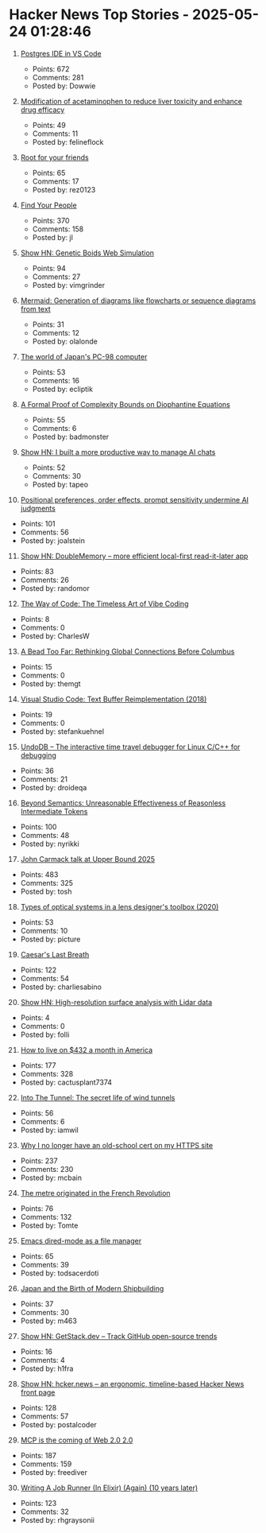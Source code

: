 # Hacker News Top Stories - 2025-05-24 01:28:46

1. [Postgres IDE in VS Code](https://techcommunity.microsoft.com/blog/adforpostgresql/announcing-a-new-ide-for-postgresql-in-vs-code-from-microsoft/4414648)
   - Points: 672
   - Comments: 281
   - Posted by: Dowwie

2. [Modification of acetaminophen to reduce liver toxicity and enhance drug efficacy](https://www.societyforscience.org/regeneron-sts/2025-student-finalists/chloe-lee/)
   - Points: 49
   - Comments: 11
   - Posted by: felineflock

3. [Root for your friends](https://josephthacker.com/personal/2025/05/13/root-for-your-friends.html)
   - Points: 65
   - Comments: 17
   - Posted by: rez0123

4. [Find Your People](https://foundersatwork.posthaven.com/find-your-people)
   - Points: 370
   - Comments: 158
   - Posted by: jl

5. [Show HN: Genetic Boids Web Simulation](https://attentionmech.github.io/genetic-boids/)
   - Points: 94
   - Comments: 27
   - Posted by: vimgrinder

6. [Mermaid: Generation of diagrams like flowcharts or sequence diagrams from text](https://github.com/mermaid-js/mermaid)
   - Points: 31
   - Comments: 12
   - Posted by: olalonde

7. [The world of Japan's PC-98 computer](https://strangecomforts.com/the-strange-world-of-japans-pc-98-computer/)
   - Points: 53
   - Comments: 16
   - Posted by: ecliptik

8. [A Formal Proof of Complexity Bounds on Diophantine Equations](https://arxiv.org/abs/2505.16963)
   - Points: 55
   - Comments: 6
   - Posted by: badmonster

9. [Show HN: I built a more productive way to manage AI chats](https://contextch.at)
   - Points: 52
   - Comments: 30
   - Posted by: tapeo

10. [Positional preferences, order effects, prompt sensitivity undermine AI judgments](https://www.cip.org/blog/llm-judges-are-unreliable)
   - Points: 101
   - Comments: 56
   - Posted by: joalstein

11. [Show HN: DoubleMemory – more efficient local-first read-it-later app](https://doublememory.com)
   - Points: 83
   - Comments: 26
   - Posted by: randomor

12. [The Way of Code: The Timeless Art of Vibe Coding](https://www.thewayofcode.com/)
   - Points: 8
   - Comments: 0
   - Posted by: CharlesW

13. [A Bead Too Far: Rethinking Global Connections Before Columbus](https://peterfrankopan.substack.com/p/a-bead-too-far-rethinking-global)
   - Points: 15
   - Comments: 0
   - Posted by: themgt

14. [Visual Studio Code: Text Buffer Reimplementation (2018)](https://code.visualstudio.com/blogs/2018/03/23/text-buffer-reimplementation)
   - Points: 19
   - Comments: 0
   - Posted by: stefankuehnel

15. [UndoDB – The interactive time travel debugger for Linux C/C++ for debugging](https://undo.io/)
   - Points: 36
   - Comments: 21
   - Posted by: droideqa

16. [Beyond Semantics: Unreasonable Effectiveness of Reasonless Intermediate Tokens](https://arxiv.org/abs/2505.13775)
   - Points: 100
   - Comments: 48
   - Posted by: nyrikki

17. [John Carmack talk at Upper Bound 2025](https://twitter.com/ID_AA_Carmack/status/1925710474366034326)
   - Points: 483
   - Comments: 325
   - Posted by: tosh

18. [Types of optical systems in a lens designer's toolbox (2020)](https://www.pencilofrays.com/lens-design-forms/)
   - Points: 53
   - Comments: 10
   - Posted by: picture

19. [Caesar's Last Breath](https://charliesabino.com/caesars-last-breath/)
   - Points: 122
   - Comments: 54
   - Posted by: charliesabino

20. [Show HN: High-resolution surface analysis with Lidar data](https://github.com/r-follador/delta-relief)
   - Points: 4
   - Comments: 0
   - Posted by: folli

21. [How to live on $432 a month in America](https://shagbark.substack.com/p/how-to-live-on-432-a-month-in-america)
   - Points: 177
   - Comments: 328
   - Posted by: cactusplant7374

22. [Into The Tunnel: The secret life of wind tunnels](https://jordanwtaylor2.substack.com/p/into-the-tunnel)
   - Points: 56
   - Comments: 6
   - Posted by: iamwil

23. [Why I no longer have an old-school cert on my HTTPS site](https://rachelbythebay.com/w/2025/05/22/ssl/)
   - Points: 237
   - Comments: 230
   - Posted by: mcbain

24. [The metre originated in the French Revolution](https://www.abc.net.au/news/science/2025-05-20/metre-treaty-anniversary-metric-system-measurement-metrology/105302024)
   - Points: 76
   - Comments: 132
   - Posted by: Tomte

25. [Emacs dired-mode as a file manager](https://lynn.sh/guix-emacs-file-manager.html)
   - Points: 65
   - Comments: 39
   - Posted by: todsacerdoti

26. [Japan and the Birth of Modern Shipbuilding](https://www.construction-physics.com/p/how-japan-invented-modern-shipbuilding)
   - Points: 37
   - Comments: 30
   - Posted by: m463

27. [Show HN: GetStack.dev – Track GitHub open-source trends](https://getstack.dev)
   - Points: 16
   - Comments: 4
   - Posted by: h1fra

28. [Show HN: hcker.news – an ergonomic, timeline-based Hacker News front page](https://hcker.news)
   - Points: 128
   - Comments: 57
   - Posted by: postalcoder

29. [MCP is the coming of Web 2.0 2.0](https://www.anildash.com//2025/05/20/mcp-web20-20/)
   - Points: 187
   - Comments: 159
   - Posted by: freediver

30. [Writing A Job Runner (In Elixir) (Again) (10 years later)](https://github.com/notactuallytreyanastasio/genstage_tutorial_2025/blob/main/README.md)
   - Points: 123
   - Comments: 32
   - Posted by: rhgraysonii


